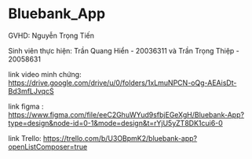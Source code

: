 # Bluebank_App
GVHD: Nguyễn Trọng Tiến

Sinh viên thực hiện: Trần Quang Hiển - 20036311 và 
                     Trần Trọng Thiệp - 20058631

link video minh chứng: https://drive.google.com/drive/u/0/folders/1xLmuNPCN-oQg-AEAisDt-Bd3mfLJvqcS

link figma : https://www.figma.com/file/eeC2GhuWYud9sfbjEGeXgH/Bluebank-App?type=design&node-id=0-1&mode=design&t=rYjU5yZT8DK1cui6-0

link Trello: https://trello.com/b/U3OBpmK2/bluebank-app?openListComposer=true
